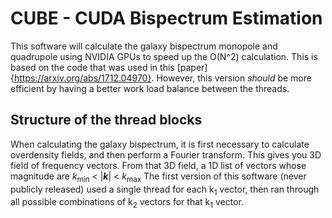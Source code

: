 # CUBE - CUDA Bispectrum Estimation
This software will calculate the galaxy bispectrum monopole and quadrupole using NVIDIA GPUs to 
speed up the O(N^2) calculation. This is based on the code that was used in this [paper]{https://arxiv.org/abs/1712.04970}. However, this version *should* be more efficient by having a better work
load balance between the threads.

## Structure of the thread blocks
When calculating the galaxy bispectrum, it is first necessary to calculate overdensity fields, and 
then perform a Fourier transform. This gives you 3D field of frequency vectors. From that 3D field,
a 1D list of vectors whose magnitude are *k*<sub>min</sub> < |**_k_**| < *k*<sub>max</sub>
The first version of this software (never publicly released) used a single thread for each 
k<sub>1</sub> vector, then ran through all possible combinations of k<sub>2</sub> vectors for that 
k<sub>1</sub> vector. 
